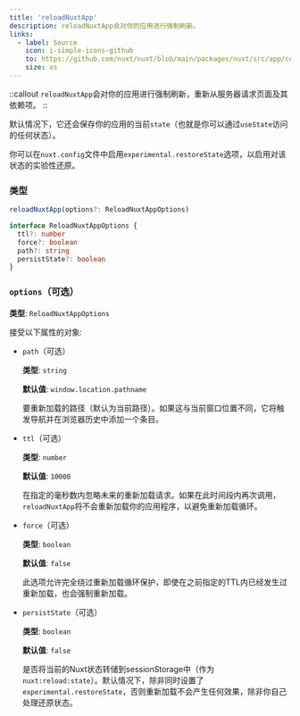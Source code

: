 ```yaml
---
title: 'reloadNuxtApp'
description: reloadNuxtApp会对你的应用进行强制刷新。
links:
  - label: Source
    icon: i-simple-icons-github
    to: https://github.com/nuxt/nuxt/blob/main/packages/nuxt/src/app/composables/chunk.ts
    size: xs
---
```


::callout
`reloadNuxtApp`会对你的应用进行强制刷新，重新从服务器请求页面及其依赖项。
::



默认情况下，它还会保存你的应用的当前`state`（也就是你可以通过`useState`访问的任何状态）。

你可以在`nuxt.config`文件中启用`experimental.restoreState`选项，以启用对该状态的实验性还原。

### 类型

```ts
reloadNuxtApp(options?: ReloadNuxtAppOptions)

interface ReloadNuxtAppOptions {
  ttl?: number
  force?: boolean
  path?: string
  persistState?: boolean
}
```

### `options`（可选）

**类型**: `ReloadNuxtAppOptions`

接受以下属性的对象:

- `path`（可选）

  **类型**: `string`

  **默认值**: `window.location.pathname`

  要重新加载的路径（默认为当前路径）。如果这与当前窗口位置不同，它将触发导航并在浏览器历史中添加一个条目。

- `ttl`（可选）

  **类型**: `number`

  **默认值**: `10000`

  在指定的毫秒数内忽略未来的重新加载请求。如果在此时间段内再次调用，`reloadNuxtApp`将不会重新加载你的应用程序，以避免重新加载循环。

- `force`（可选）

  **类型**: `boolean`

  **默认值**: `false`

  此选项允许完全绕过重新加载循环保护，即使在之前指定的TTL内已经发生过重新加载，也会强制重新加载。

- `persistState`（可选）

  **类型**: `boolean`

  **默认值**: `false`

  是否将当前的Nuxt状态转储到sessionStorage中（作为`nuxt:reload:state`）。默认情况下，除非同时设置了`experimental.restoreState`，否则重新加载不会产生任何效果，除非你自己处理还原状态。
